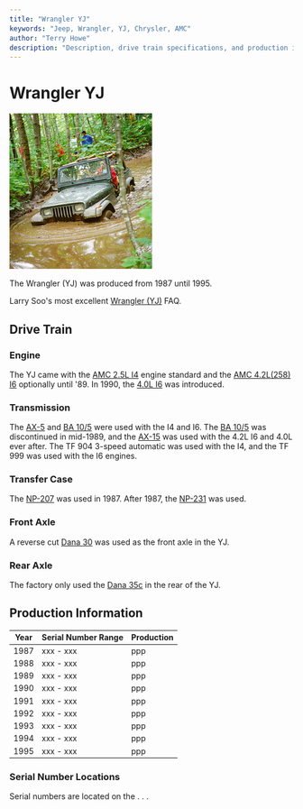 ```yaml
---
title: "Wrangler YJ"
keywords: "Jeep, Wrangler, YJ, Chrysler, AMC"
author: "Terry Howe"
description: "Description, drive train specifications, and production information for the Jeep Wrangler YJ"
---
```

# Wrangler YJ

![Terry in deep with Diane's YJ](../img/yjmud.jpg "Terry in deep with Diane's YJ")

The Wrangler (YJ) was produced from 1987 until 1995.

Larry Soo's most excellent [Wrangler (YJ)](https://www.bc4x4.com/faqs/yj.asp) FAQ.

## Drive Train

### Engine

The YJ came with the [AMC 2.5L I4](../engine/factory/amc150.md) engine standard and the [AMC 4.2L(258) I6](../engine/factory/amc258.md) optionally until '89. In 1990, the [4.0L I6](../engine/factory/amc242.md) was introduced.

### Transmission

The [AX-5](../transmission/factory/ax5.md) and [BA 10/5](../transmission/factory/ba10.md) were used with the I4 and I6. The [BA 10/5](../transmission/factory/ba10.md) was discontinued in mid-1989, and the [AX-15](../transmission/factory/ax15.md) was used with the 4.2L I6 and 4.0L ever after. The TF 904 3-speed automatic was used with the I4, and the TF 999 was used with the I6 engines.

### Transfer Case

The [NP-207](../xfer/factory/np207.md) was used in 1987. After 1987, the [NP-231](../xfer/factory/np231.md) was used.

### Front Axle

A reverse cut [Dana 30](../axle/factory/d30.md) was used as the front axle in the YJ.

### Rear Axle

The factory only used the [Dana 35c](../axle/factory/d35c.md) in the rear of the YJ.

## Production Information

| Year | Serial Number Range | Production |
|------|---------------------|------------|
| 1987 | xxx - xxx           | ppp        |
| 1988 | xxx - xxx           | ppp        |
| 1989 | xxx - xxx           | ppp        |
| 1990 | xxx - xxx           | ppp        |
| 1991 | xxx - xxx           | ppp        |
| 1992 | xxx - xxx           | ppp        |
| 1993 | xxx - xxx           | ppp        |
| 1994 | xxx - xxx           | ppp        |
| 1995 | xxx - xxx           | ppp        |

### Serial Number Locations

Serial numbers are located on the . . .